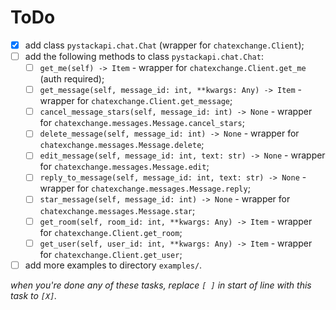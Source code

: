# ToDo

 + [X] add class `pystackapi.chat.Chat` (wrapper for `chatexchange.Client`);
 + [ ] add the following methods to class `pystackapi.chat.Chat`:
   + [ ] `get_me(self) -> Item` - wrapper for `chatexchange.Client.get_me` (auth required);
   + [ ] `get_message(self, message_id: int, **kwargs: Any) -> Item` - wrapper for `chatexchange.Client.get_message`;
   + [ ] `cancel_message_stars(self, message_id: int) -> None` - wrapper for `chatexchange.messages.Message.cancel_stars`;
   + [ ] `delete_message(self, message_id: int) -> None` - wrapper for `chatexchange.messages.Message.delete`;
   + [ ] `edit_message(self, message_id: int, text: str) -> None` - wrapper for `chatexchange.messages.Message.edit`;
   + [ ] `reply_to_message(self, message_id: int, text: str) -> None` - wrapper for `chatexchange.messages.Message.reply`;
   + [ ] `star_message(self, message_id: int) -> None` - wrapper for `chatexchange.messages.Message.star`;
   + [ ] `get_room(self, room_id: int, **kwargs: Any) -> Item` - wrapper for `chatexchange.Client.get_room`;
   + [ ] `get_user(self, user_id: int, **kwargs: Any) -> Item` - wrapper for `chatexchange.Client.get_user`;
 + [ ] add more examples to directory `examples/`.

*when you're done any of these tasks, replace `[ ]` in start of line with this task to `[X]`.*
